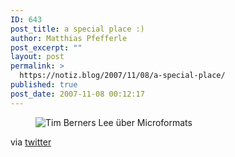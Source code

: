 ```yaml
---
ID: 643
post_title: a special place :)
author: Matthias Pfefferle
post_excerpt: ""
layout: post
permalink: >
  https://notiz.blog/2007/11/08/a-special-place/
published: true
post_date: 2007-11-08 00:12:17
---
```

<!-- wp:image {"align":"center"} -->
<figure class="wp-block-image aligncenter"><img src="https://notiz.blog/wp-content/uploads/2007/11/tim-berners-lee.png" alt="Tim Berners Lee über Microformats" /></figure>
<!-- /wp:image -->

<!-- wp:paragraph -->
<p>via <a href="http://twitter.com/t/statuses/396463052">twitter</a></p>
<!-- /wp:paragraph -->